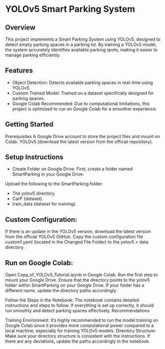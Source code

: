 # YOLOv5 Smart Parking System
## Overview
This project implements a Smart Parking System using YOLOv5, designed to detect empty parking spaces in a parking lot. By training a YOLOv5 model, the system accurately identifies available parking spots, making it easier to manage parking efficiently.

## Features
- Object Detection: Detects available parking spaces in real-time using YOLOv5.
- Custom Trained Model: Trained on a dataset specifically designed for parking spaces.
- Google Colab Recommended: Due to computational limitations, this project is optimized to run on Google Colab for a smoother experience.

## Getting Started
Prerequisites
A Google Drive account to store the project files and mount on Colab.
YOLOv5 (download the latest version from the official repository).

## Setup Instructions
- Create Folder on Google Drive: First, create a folder named SmartParking in your Google Drive.


Upload the following to the SmartParking folder:
- The yolov5 directory.
- CarP (dataset).
- train_data (dataset for training).

## Custom Configuration:
If there is an update in the YOLOv5 version, download the latest version from the official YOLOv5 GitHub.
Copy the custom configuration file custom1.yaml (located in the Changed File Folder) to the yolov5 > data directory.

## Run on Google Colab:
Open Copy_of_YOLOv5_Tutorial.ipynb in Google Colab.
Run the first step to mount your Google Drive.
Ensure that the directory points to the yolov5 folder within SmartParking on your Google Drive.
If your folder has a different name, update the directory paths accordingly.


Follow the Steps in the Notebook:
The notebook contains detailed instructions and steps to follow. If everything is set up correctly, it should run smoothly and detect parking spaces effectively.
Recommendations


Training Environment: It’s highly recommended to run the model training on Google Colab since it provides more computational power compared to a local machine, especially for training YOLOv5 models.
Directory Structure: Make sure your directory structure is consistent with the instructions. If there are any deviations, update the paths accordingly in the notebook.
